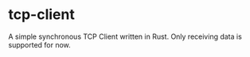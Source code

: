 # tcp-client
A simple synchronous TCP Client written in Rust. Only receiving data is supported for now.
